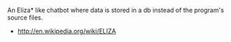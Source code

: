 An Eliza* like chatbot where data is stored in a db instead of the program's
source files.

* http://en.wikipedia.org/wiki/ELIZA
